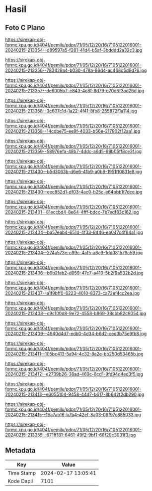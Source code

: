 # Hasil

## Foto C Plano

https://sirekap-obj-formc.kpu.go.id/404f/pemilu/pdpr/71/05/12/20/16/7105122016001-20240215-213354--d89597a5-f281-41d4-b5af-3bdddd2a32c3.jpg

https://sirekap-obj-formc.kpu.go.id/404f/pemilu/pdpr/71/05/12/20/16/7105122016001-20240215-213356--783429a4-b030-478a-86d4-ac468d5d9d76.jpg

https://sirekap-obj-formc.kpu.go.id/404f/pemilu/pdpr/71/05/12/20/16/7105122016001-20240215-213357--de6005b7-e843-4c8f-8d79-e70d6f3ad26d.jpg

https://sirekap-obj-formc.kpu.go.id/404f/pemilu/pdpr/71/05/12/20/16/7105122016001-20240215-213358--3c607c1d-1a22-4f41-8fb8-255872f1a114.jpg

https://sirekap-obj-formc.kpu.go.id/404f/pemilu/pdpr/71/05/12/20/16/7105122016001-20240215-213358--14cdbe75-ee9f-4033-b56e-217902f12aa1.jpg

https://sirekap-obj-formc.kpu.go.id/404f/pemilu/pdpr/71/05/12/20/16/7105122016001-20240215-213359--58976efa-48b7-4ddc-a6d5-68b05ff8ce3f.jpg

https://sirekap-obj-formc.kpu.go.id/404f/pemilu/pdpr/71/05/12/20/16/7105122016001-20240215-213400--b5d3063b-d6e6-41b9-a0b9-1951ff0831e8.jpg

https://sirekap-obj-formc.kpu.go.id/404f/pemilu/pdpr/71/05/12/20/16/7105122016001-20240215-213400--eec852d1-df03-4ac0-b25c-e64bbb1f7dce.jpg

https://sirekap-obj-formc.kpu.go.id/404f/pemilu/pdpr/71/05/12/20/16/7105122016001-20240215-213401--81eccbd4-8e64-4fff-bdcc-7b7edf83c162.jpg

https://sirekap-obj-formc.kpu.go.id/404f/pemilu/pdpr/71/05/12/20/16/7105122016001-20240215-213404--ba57eab4-651d-4f33-8446-ea047c4f84a1.jpg

https://sirekap-obj-formc.kpu.go.id/404f/pemilu/pdpr/71/05/12/20/16/7105122016001-20240215-213404--274a573e-c99c-4af5-a6c9-1dd081579c59.jpg

https://sirekap-obj-formc.kpu.go.id/404f/pemilu/pdpr/71/05/12/20/16/7105122016001-20240215-213406--b9b2fab2-d059-47c7-a410-5b2f9a532b2d.jpg

https://sirekap-obj-formc.kpu.go.id/404f/pemilu/pdpr/71/05/12/20/16/7105122016001-20240215-213407--a1f9bff0-6223-4010-8373-ca72ef4cc2ea.jpg

https://sirekap-obj-formc.kpu.go.id/404f/pemilu/pdpr/71/05/12/20/16/7105122016001-20240215-213408--c9c100d8-9e72-4558-b869-38cbb82c9054.jpg

https://sirekap-obj-formc.kpu.go.id/404f/pemilu/pdpr/71/05/12/20/16/7105122016001-20240215-213409--4940d4d7-edb0-4d34-b6d2-ced3b75e9fb8.jpg

https://sirekap-obj-formc.kpu.go.id/404f/pemilu/pdpr/71/05/12/20/16/7105122016001-20240215-213411--105bc413-5a94-4c32-8a2e-bb250d53465b.jpg

https://sirekap-obj-formc.kpu.go.id/404f/pemilu/pdpr/71/05/12/20/16/7105122016001-20240215-213412--e2739b26-38ad-469c-8cd1-9fd94d4ed3f5.jpg

https://sirekap-obj-formc.kpu.go.id/404f/pemilu/pdpr/71/05/12/20/16/7105122016001-20240215-213413--e6055104-9458-44d7-b617-8b642f2db290.jpg

https://sirekap-obj-formc.kpu.go.id/404f/pemilu/pdpr/71/05/12/20/16/7105122016001-20240215-213415--16a7ab16-b7b4-42ef-8a03-09f97c885033.jpg

https://sirekap-obj-formc.kpu.go.id/404f/pemilu/pdpr/71/05/12/20/16/7105122016001-20240215-213355--671ff181-6461-49f2-9bf1-66f29c3031f3.jpg


## Metadata

| Key        | Value               |
| ---------- | ------------------- |
| Time Stamp | 2024-02-17 13:05:41 |
| Kode Dapil | 7101                |



